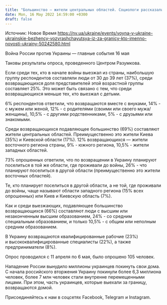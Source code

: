 ```yaml
---
title: "Большинство — жители центральных областей. Социологи рассказали, кто из украинских беженцев возвращается домой"
date: Mon, 16 May 2022 14:59:00 +0300
draft: false
---
```

Источник: Новое Время https://nv.ua/ukraine/events/voyna-v-ukraine-ukrainskie-bezhency-vozvrashchayutsya-iz-za-granicy-kto-imenno-novosti-ukrainy-50242580.html


Война России против Украины — главные события 16 мая

 Таковы результаты опроса, проведенного Центром Разумкова.

Если среди тех, кто в начале войны выезжал из страны, наибольшую группу респондентов составляли люди от 30 до 39 лет (37%), среди возвращающихся доля представителей этой возрастной группы составляет 25%. Это может быть связано с тем, что среди возвращающихся меньше тех, кто выезжал с детьми.

6% респондентов ответили, что возвращаются вместе с внуками, 14% - с мужем или женой, 12% - с родителями (своими или своего мужа/женщины), 10,5% - с другими родственниками, 5% - с друзьями или знакомыми.

Среди возвращающихся подавляющее большинство (69%) составляют жители центральных областей. Преимущественно это жители Киева (35%) и Киевской области (17%). 12% возвращающихся — жители восточного региона страны, 9% - южного региона, 10,5% - жители западных областей.

73% опрошенных ответили, что по возвращении в Украину планируют поселиться в той же области, где проживали до войны, 26% - что планируют поселиться в другой области (преимущественно это жители восточных областей).

Те, кто планирует поселиться в другой области, а не той, где проживали до войны, чаще называют области западного региона (15% всех опрошенных) или Киев и Киевскую область (7%).

Как и среди выезжающих, подавляющее большинство возвращающихся (66%) составляют люди с высшим или незаконченным высшим образованием, 24% - со средним специальным образованием, и только 10,5% - с общим или неполным средним образованием.

В Украину возвращаются квалифицированные рабочие (23%) и высококвалифицированные специалисты (22%), а также предприниматели (8%).

Опрос проводился с 11 апреля по 6 мая, было опрошено 105 человек.

Нападение России вынудило миллионы украинцев покинуть свои дома. С начала российского вторжения Украину покинули более 6,3 миллиона человек, более 7 млн человек стали внутренне перемещенными лицами. При этом, часть украинцев, которые выехали за границу, возвращаются домой.

Присоединяйтесь к нам в соцсетях Facebook, Telegram и Instagram.
